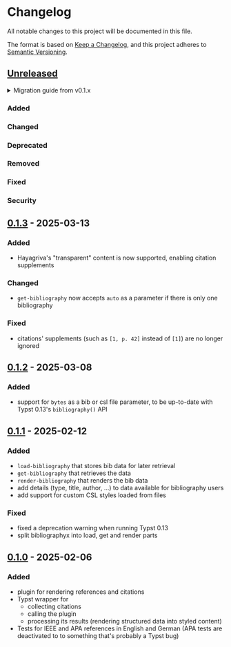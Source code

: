 # Changelog

All notable changes to this project will be documented in this file.

The format is based on [Keep a Changelog](https://keepachangelog.com/en/1.1.0/),
and this project adheres to [Semantic Versioning](https://semver.org/spec/v2.0.0.html).

## [Unreleased]

<details>
<summary>Migration guide from v0.1.x</summary>

<!-- Write migration guide here -->

</details>

### Added

### Changed

### Deprecated

### Removed

### Fixed

### Security

## [0.1.3] - 2025-03-13

### Added
- Hayagriva's "transparent" content is now supported, enabling citation supplements

### Changed
- `get-bibliography` now accepts `auto` as a parameter if there is only one bibliography

### Fixed
- citations' supplements (such as `[1, p. 42]` instead of `[1]`) are no longer ignored

## [0.1.2] - 2025-03-08

### Added
- support for `bytes` as a bib or csl file parameter, to be up-to-date with Typst 0.13's `bibliography()` API

## [0.1.1] - 2025-02-12

### Added
- `load-bibliography` that stores bib data for later retrieval
- `get-bibliography` that retrieves the data
- `render-bibliography` that renders the bib data
- add details (type, title, author, ...) to data available for bibliography users
- add support for custom CSL styles loaded from files

### Fixed
- fixed a deprecation warning when running Typst 0.13
- split bibliographyx into load, get and render parts

## [0.1.0] - 2025-02-06

### Added

- plugin for rendering references and citations
- Typst wrapper for
  - collecting citations
  - calling the plugin
  - processing its results (rendering structured data into styled content)
- Tests for IEEE and APA references in English and German (APA tests are deactivated to to something that's probably a Typst bug)


[Unreleased]: https://github.com/SillyFreak/typst-alexandria/compare/v0.1.3...HEAD
[0.1.3]: https://github.com/SillyFreak/typst-alexandria/releases/tag/v0.1.3
[0.1.2]: https://github.com/SillyFreak/typst-alexandria/releases/tag/v0.1.2
[0.1.1]: https://github.com/SillyFreak/typst-alexandria/releases/tag/v0.1.1
[0.1.0]: https://github.com/SillyFreak/typst-alexandria/releases/tag/v0.1.0
